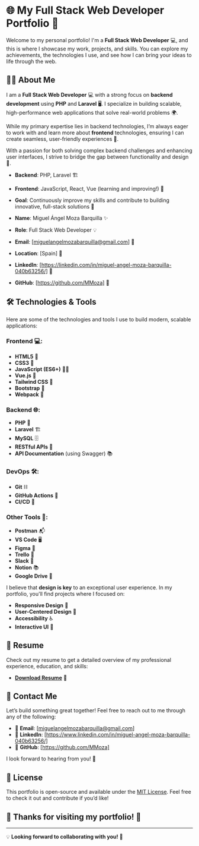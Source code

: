 # 🌐 **My Full Stack Web Developer Portfolio** 🚀

Welcome to my personal portfolio! I'm a **Full Stack Web Developer** 💻, and this is where I showcase my work, projects, and skills. You can explore my achievements, the technologies I use, and see how I can bring your ideas to life through the web.

## 👨‍💻 About Me

I am a **Full Stack Web Developer** 💻 with a strong focus on **backend development** using **PHP** and **Laravel** 🖥️. I specialize in building scalable, high-performance web applications that solve real-world problems 🌍. 

While my primary expertise lies in backend technologies, I’m always eager to work with and learn more about **frontend** technologies, ensuring I can create seamless, user-friendly experiences 🌱. 

With a passion for both solving complex backend challenges and enhancing user interfaces, I strive to bridge the gap between functionality and design 🔗.

- **Backend**: PHP, Laravel 🏗️
- **Frontend**: JavaScript, React, Vue (learning and improving!) 🌟
- **Goal**: Continuously improve my skills and contribute to building innovative, full-stack solutions 🚀

- **Name**: Miguel Ángel Moza Barquilla ✨
- **Role**: Full Stack Web Developer 💡
- **Email**: [miguelangelmozabarquilla@gmail.com] 📧
- **Location**: [Spain] 📍
- **LinkedIn**: [https://linkedin.com/in/miguel-angel-moza-barquilla-040b63256/] 🔗
- **GitHub**: [https://github.com/MMoza] 🐙

## 🛠️ Technologies & Tools

Here are some of the technologies and tools I use to build modern, scalable applications:

### Frontend 💻:
- **HTML5** 🎨
- **CSS3** 💅
- **JavaScript (ES6+)** 🧑‍💻
- **Vue.js** 🌱
- **Tailwind CSS** 🦄
- **Bootstrap** 🚀
- **Webpack** 🚧

### Backend 🌐:
- **PHP** 🧰
- **Laravel** 🏗️
- **MySQL** 🗄️
- **RESTful APIs** 🔌
- **API Documentation** (using Swagger) 📚

### DevOps 🛠️:
- **Git** ⛓️
- **GitHub Actions** 🔧
- **CI/CD** 🚀

### Other Tools 🔧:
- **Postman** 📬
- **VS Code** 🖥️
- **Figma** 🎨
- **Trello** 📝
- **Slack** 💬
- **Notion** 📚
- **Google Drive** 📁


I believe that **design is key** to an exceptional user experience. In my portfolio, you'll find projects where I focused on:
- **Responsive Design** 📱
- **User-Centered Design** 👥
- **Accessibility** ♿
- **Interactive UI** 🔲

## 📑 Resume

Check out my resume to get a detailed overview of my professional experience, education, and skills:

- **[Download Resume](./assets/files/CV_FS_EN_221124_2.pdf)** 📄

## 📢 Contact Me

Let’s build something great together! Feel free to reach out to me through any of the following:

- 📧 **Email**: [miguelangelmozabarquilla@gmail.com]
- 🔗 **LinkedIn**: [https://www.linkedin.com/in/miguel-angel-moza-barquilla-040b63256/]
- 🐙 **GitHub**: [https://github.com/MMoza]

I look forward to hearing from you! 🌱

## 📝 License

This portfolio is open-source and available under the [MIT License](LICENSE). Feel free to check it out and contribute if you’d like!

## 🙌 Thanks for visiting my portfolio! 🎉

---

💡 **Looking forward to collaborating with you!** 🚀
